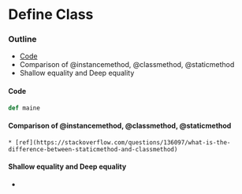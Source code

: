 # Define Class

### Outline

* [Code](#code)
* Comparison of @instancemethod, @classmethod, @staticmethod
* Shallow equality and Deep equality

#### Code

```python
def maine

```

#### Comparison of @instancemethod, @classmethod, @staticmethod
    
    * [ref](https://stackoverflow.com/questions/136097/what-is-the-difference-between-staticmethod-and-classmethod)

#### Shallow equality and Deep equality
* 


